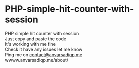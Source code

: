 # PHP-simple-hit-counter-with-session<br>
PHP simple hit counter with session<br>
Just copy and paste the code<br>
It's working with me fine<br>
Check it have any issues let me know<br>
Ping me on contact@anvarsadiqp.me<br>
wwww.anvarsadiqp.me/about/<br>
